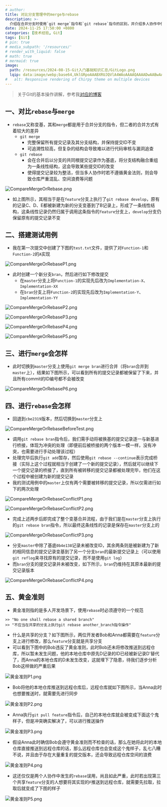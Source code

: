 ```yaml
---
# author:
title: 对比分支管理中的merge与rebase
description: >-
  介绍在合并分支时使用`git merge`指令和`git rebase`指令的区别，并介绍多人协作中使用`rebase`需要遵守的黄金准则，以及若不遵守有怎样的后果
date: 2024-11-25 17:50:00 +0800
categories: [技术经验, Git]
tags: [Git]
# pin: true
# media_subpath: '/resources/'
# render_with_liquid: false
# math: true
# mermaid: true
image:
  path: /resources/2024-08-15-Git入门基础知识汇总/GitLogo.png
  lqip: data:image/webp;base64,UklGRpoAAABXRUJQVlA4WAoAAAAQAAAADwAABwAAQUxQSDIAAAARL0AmbZurmr57yyIiqE8oiG0bejIYEQTgqiDA9vqnsUSI6H+oAERp2HZ65qP/VIAWAFZQOCBCAAAA8AEAnQEqEAAIAAVAfCWkAALp8sF8rgRgAP7o9FDvMCkMde9PK7euH5M1m6VWoDXf2FkP3BqV0ZYbO6NA/VFIAAAA
#   alt: Responsive rendering of Chirpy theme on multiple devices
---
```


>关于Git的基本操作讲解，参考我[对应的博客](/_posts/2024-08-15-Git入门基础知识汇总.md)

## 一、对比`rebase`与`merge`
- `rebase`又称变基，其和`merge`都是用于合并分支的指令，但二者的合并方式有着较大的差异
	- `git merge`
		- 完整保留所有提交记录及其分支结构，并保持提交ID不变
		- 可追溯性较高，但复杂的结构会导致难以进行代码审核与漏洞追查
	- `git rebase`
		- 会在合并后以分支的共同根提交记录作为基底，将分支结构融合重组为一条线性结构，这会导致某些提交ID的改变
		- 使得提交记录较为整洁，但当多人协作时若不遵循黄金法则，则会导致仓库严重混乱、空间浪费等问题

![CompareMergeOrRebase.png](/resources/2024-11-25-对比分支管理中的merge与rebase/CompareMergeOrRebase.png)

- 如上图所示，其相当于是在`feature`分支上执行了`git rebase develop`，原有的记录C、D、E都被新建为新的分支变基到了B记录上，形成了一条线性结构，这条线性记录仍然归属于调用这条指令的`feature`分支上，`develop`分支仍保留原有的提交记录不变

## 二、搭建测试用例

- 我在第一次提交中创建了下图的`test.txt`文件，提供了对`Function-1`和`Function-2`的`A`实现

![CompareMergeOrRebaseP1.png](/resources/2024-11-25-对比分支管理中的merge与rebase/CompareMergeOrRebaseP1.png)

- 此时创建一个新分支`bran`，然后进行如下修改提交
	- 在`master`分支上将`Function-1`的实现先后改为`Implementation-X`、`Implementation-XX`
	- 在`bran`分支上将`Function-2`的实现先后改为`Implementation-Y`、`Implementation-YY`

![CompareMergeOrRebaseP2.png](/resources/2024-11-25-对比分支管理中的merge与rebase/CompareMergeOrRebaseP2.png)

![CompareMergeOrRebaseP3.png](/resources/2024-11-25-对比分支管理中的merge与rebase/CompareMergeOrRebaseP3.png)

![CompareMergeOrRebaseP4.png](/resources/2024-11-25-对比分支管理中的merge与rebase/CompareMergeOrRebaseP4.png)

![CompareMergeOrRebaseP5.png](/resources/2024-11-25-对比分支管理中的merge与rebase/CompareMergeOrRebaseP5.png)

## 三、进行`merge`会怎样
- 此时切换到`master`分支上使用`git merge bran`进行合并（将`bran`合并到`master`上），结果如下图所示，可以看到所有的提交记录都被保留了下来，并且所有commit的ID编号都不会被改变

![CompareMergeOrRebaseP6.png](/resources/2024-11-25-对比分支管理中的merge与rebase/CompareMergeOrRebaseP6.png)

## 四、进行`rebase`会怎样
- 回退到`cbe2319`版本，然后切换到`master`分支上

![CompareMergeOrRebaseBeforeTest.png](/resources/2024-11-25-对比分支管理中的merge与rebase/CompareMergeOrRebaseBeforeTest.png)

- 调用`git rebase bran`指令后，我们需手动将被换基的提交记录逐一与新基进行桥接，体现为冲突的处理（即便前后被桥接的两个版本一模一样，没有冲突，也需要进行手动处理该过程）
- 处理完毕后执行`git add`暂存，然后使用`git rebase --continue`表示完成桥接（实际上这个过程就相当于创建了一个新的提交记录），然后就可以继续下一个提交记录的桥接了，直到所有被转移的提交记录都被处理完毕，他们在这个过程中被创建为新的提交记录
- 我的测试用例中的`master`上仅有两个需要被转移的提交记录，所以仅需进行如下的两次处理

![CompareMergeOrRebaseConflictP1.png](/resources/2024-11-25-对比分支管理中的merge与rebase/CompareMergeOrRebaseConflictP1.png)

![CompareMergeOrRebaseConflictP2.png](/resources/2024-11-25-对比分支管理中的merge与rebase/CompareMergeOrRebaseConflictP2.png)

- 完成上述两步后即完成了整个变基合并流程，由于我们是在`master`分支上执行的`git rebase bran`指令，所以最终这条线性的记录是保存在`master`分支上的

![CompareMergeOrRebaseConflictP3.png](/resources/2024-11-25-对比分支管理中的merge与rebase/CompareMergeOrRebaseConflictP3.png)

- 分支`master`中除了基底`0b4e138`记录未被改变ID，其余两条则是被新建为了新的相同信息的提交记录变基到了另一个分支`bran`的最新提交记录上（可以使用`git reflog`来寻找原有的提交记录，而不是使用`git log`）
- 而`bran`分支的提交记录并未被改变，如下所示，`bran`仍维持在其原本最新的提交记录版本

![CompareMergeOrRebaseConflictP4.png](/resources/2024-11-25-对比分支管理中的merge与rebase/CompareMergeOrRebaseConflictP4.png)

## 五、黄金准则
- 黄金准则指的是多人开发场景下，使用`rebase`时必须遵守的一个规范

```
>> "No one shall rebase a shared branch"
>> "不应当在共享的分支上执行git rebase another_branch指令操作"
```

- 什么是共享的分支？如下图所示，两位开发者Bob和Anna都需要在`feature`分支上进行修改，那么`feature`分支就是共享分支
- 可以看到下图中的Bob违反了黄金准则，此时Bob还未将修改推送到远程仓库，所以暂未发生问题，他的本地仓库中原先D记录的ID已经被新记录D'替代了，而Anna的本地仓库的D未发生改变，这就埋下了隐患，待我们逐步分析Bob这样做的严重后果

![黄金准则P1.png](/resources/2024-11-25-对比分支管理中的merge与rebase/黄金准则P1.png)

- Bob将他的本地仓库推送到远程仓库后，远程仓库就如下图所示，当Anna此时也想要推送时，就需要先进行同步

![黄金准则P2.png](/resources/2024-11-25-对比分支管理中的merge与rebase/黄金准则P2.png)

- Anna执行`git pull feature`指令后，自己的本地仓库就会被变成下面这个鬼样子，但是冲突确实解决了，可以进行推送操作

![黄金准则P3.png](/resources/2024-11-25-对比分支管理中的merge与rebase/黄金准则P3.png)

- 假设Anna此时确信Bob会遵守黄金准则而不检查的话，那么在她将此时的本地仓库直接推送到远程仓库的话，那么远程仓库也会变成这个鬼样子，乱七八糟不说，并且由于存在大量重复的提交版本，还会导致远程仓库空间的浪费

![黄金准则P4.png](/resources/2024-11-25-对比分支管理中的merge与rebase/黄金准则P4.png)

- 这还仅仅是两个人协作中发生的`rebase`误用，尚且如此严重，此时若出现第三个共享`feature`分支的人想要将其实现的`F`推送到远程仓库，就需要先拉取，拉取后就变成了下图的样子

![黄金准则P5.png](/resources/2024-11-25-对比分支管理中的merge与rebase/黄金准则P5.png)